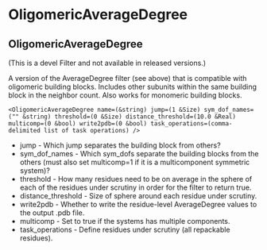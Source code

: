 # OligomericAverageDegree
## OligomericAverageDegree

(This is a devel Filter and not available in released versions.)

<!--- BEGIN_INTERNAL -->
A version of the AverageDegree filter (see above) that is compatible with oligomeric building blocks. Includes other subunits within the same building block in the neighbor count. Also works for monomeric building blocks.

```
<OligomericAverageDegree name=(&string) jump=(1 &Size) sym_dof_names=("" &string) threshold=(0 &Size) distance_threshold=(10.0 &Real) multicomp=(0 &bool) write2pdb=(0 &bool) task_operations=(comma-delimited list of task operations) />
```

-   jump - Which jump separates the building block from others?
-   sym\_dof\_names - Which sym\_dofs separate the building blocks from the others (must also set multicomp=1 if it is a multicomponent symmetric system)?
-   threshold - How many residues need to be on average in the sphere of each of the residues under scrutiny in order for the filter to return true.
-   distance\_threshold - Size of sphere around each residue under scrutiny.
-   write2pdb - Whether to write the residue-level AverageDegree values to the output .pdb file.
-   multicomp - Set to true if the systems has multiple components.
-   task\_operations - Define residues under scrutiny (all repackable residues).

<!--- END_INTERNAL -->
